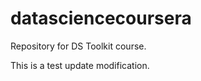 datasciencecoursera
===================

Repository for DS Toolkit course.

This is a test update modification.

